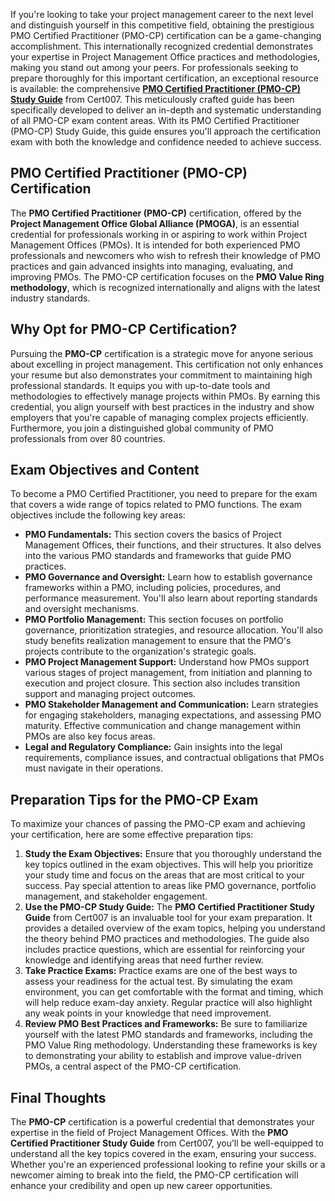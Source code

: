 If you're looking to take your project management career to the next level and distinguish yourself in this competitive field, obtaining the prestigious PMO Certified Practitioner (PMO-CP) certification can be a game-changing accomplishment. This internationally recognized credential demonstrates your expertise in Project Management Office practices and methodologies, making you stand out among your peers. For professionals seeking to prepare thoroughly for this important certification, an exceptional resource is available: the comprehensive [**PMO Certified Practitioner (PMO-CP) Study Guide**](https://www.cert007.com/exam/pmo-cp/) from Cert007. This meticulously crafted guide has been specifically developed to deliver an in-depth and systematic understanding of all PMO-CP exam content areas. With its PMO Certified Practitioner (PMO-CP) Study Guide, this guide ensures you'll approach the certification exam with both the knowledge and confidence needed to achieve success.

## **PMO Certified Practitioner (PMO-CP)  Certification**

The **PMO Certified Practitioner (PMO-CP)** certification, offered by the **Project Management Office Global Alliance (PMOGA)**, is an essential credential for professionals working in or aspiring to work within Project Management Offices (PMOs). It is intended for both experienced PMO professionals and newcomers who wish to refresh their knowledge of PMO practices and gain advanced insights into managing, evaluating, and improving PMOs. The PMO-CP certification focuses on the **PMO Value Ring methodology**, which is recognized internationally and aligns with the latest industry standards.

## Why Opt for PMO-CP Certification?

Pursuing the **PMO-CP** certification is a strategic move for anyone serious about excelling in project management. This certification not only enhances your resume but also demonstrates your commitment to maintaining high professional standards. It equips you with up-to-date tools and methodologies to effectively manage projects within PMOs. By earning this credential, you align yourself with best practices in the industry and show employers that you're capable of managing complex projects efficiently. Furthermore, you join a distinguished global community of PMO professionals from over 80 countries.

## Exam Objectives and Content

To become a PMO Certified Practitioner, you need to prepare for the exam that covers a wide range of topics related to PMO functions. The exam objectives include the following key areas:

- **PMO Fundamentals:** This section covers the basics of Project Management Offices, their functions, and their structures. It also delves into the various PMO standards and frameworks that guide PMO practices.
- **PMO Governance and Oversight:** Learn how to establish governance frameworks within a PMO, including policies, procedures, and performance measurement. You'll also learn about reporting standards and oversight mechanisms.
- **PMO Portfolio Management:** This section focuses on portfolio governance, prioritization strategies, and resource allocation. You'll also study benefits realization management to ensure that the PMO's projects contribute to the organization's strategic goals.
- **PMO Project Management Support:** Understand how PMOs support various stages of project management, from initiation and planning to execution and project closure. This section also includes transition support and managing project outcomes.
- **PMO Stakeholder Management and Communication:** Learn strategies for engaging stakeholders, managing expectations, and assessing PMO maturity. Effective communication and change management within PMOs are also key focus areas.
- **Legal and Regulatory Compliance:** Gain insights into the legal requirements, compliance issues, and contractual obligations that PMOs must navigate in their operations.

## Preparation Tips for the PMO-CP Exam

To maximize your chances of passing the PMO-CP exam and achieving your certification, here are some effective preparation tips:

1. **Study the Exam Objectives:**
Ensure that you thoroughly understand the key topics outlined in the exam objectives. This will help you prioritize your study time and focus on the areas that are most critical to your success. Pay special attention to areas like PMO governance, portfolio management, and stakeholder engagement.
2. **Use the PMO-CP Study Guide:**
The **PMO Certified Practitioner Study Guide** from Cert007 is an invaluable tool for your exam preparation. It provides a detailed overview of the exam topics, helping you understand the theory behind PMO practices and methodologies. The guide also includes practice questions, which are essential for reinforcing your knowledge and identifying areas that need further review.
3. **Take Practice Exams:**
Practice exams are one of the best ways to assess your readiness for the actual test. By simulating the exam environment, you can get comfortable with the format and timing, which will help reduce exam-day anxiety. Regular practice will also highlight any weak points in your knowledge that need improvement.
4. **Review PMO Best Practices and Frameworks:**
Be sure to familiarize yourself with the latest PMO standards and frameworks, including the PMO Value Ring methodology. Understanding these frameworks is key to demonstrating your ability to establish and improve value-driven PMOs, a central aspect of the PMO-CP certification.

## Final Thoughts

The **PMO-CP** certification is a powerful credential that demonstrates your expertise in the field of Project Management Offices. With the **PMO Certified Practitioner Study Guide** from Cert007, you’ll be well-equipped to understand all the key topics covered in the exam, ensuring your success. Whether you're an experienced professional looking to refine your skills or a newcomer aiming to break into the field, the PMO-CP certification will enhance your credibility and open up new career opportunities.
